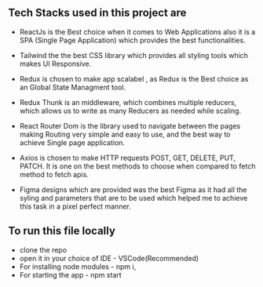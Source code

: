 ## Tech Stacks used in this project are
-   ReactJs is the Best choice when it comes to Web Applications also it is a SPA (Single Page Application) which provides the best functionalities.
    
-   Tailwind the the best CSS library which provides all styling tools which makes UI Responsive. 
   
-   Redux is chosen to make app scalabel , as Redux is the Best choice as an Global State Managment tool.
  
-   Redux Thunk is an middleware, which combines multiple reducers, which allows us to write as many Reducers as needed while scaling.
  
-   React Router Dom is the library used to navigate between the pages making Routing very simple and easy to use, and the best way to achieve Single page application.
  
-   Axios is chosen to make HTTP requests POST, GET,  DELETE, PUT, PATCH. It is one on the best methods to choose when compared to fetch method to fetch apis.
  
-   Figma designs which are provided was the best Figma as it had all the syling and parameters that are to be used which helped me to achieve this task in a pixel perfect manner.
  

## To run this file locally
- clone the repo 
- open it in your choice of IDE - VSCode(Recommended)
- For installing node modules - npm i,
- For starting the app - npm start